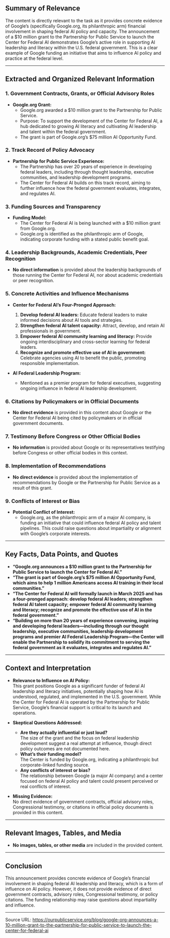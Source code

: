 ## Summary of Relevance

The content is directly relevant to the task as it provides concrete evidence of Google’s (specifically Google.org, its philanthropic arm) financial involvement in shaping federal AI policy and capacity. The announcement of a $10 million grant to the Partnership for Public Service to launch the Center for Federal AI demonstrates Google’s active role in supporting AI leadership and literacy within the U.S. federal government. This is a clear example of Google funding an initiative that aims to influence AI policy and practice at the federal level.

---

## Extracted and Organized Relevant Information

### 1. Government Contracts, Grants, or Official Advisory Roles

- **Google.org Grant:**  
  - Google.org awarded a $10 million grant to the Partnership for Public Service.
  - Purpose: To support the development of the Center for Federal AI, a hub dedicated to growing AI literacy and cultivating AI leadership and talent within the federal government.
  - The grant is part of Google.org’s $75 million AI Opportunity Fund.

### 2. Track Record of Policy Advocacy

- **Partnership for Public Service Experience:**  
  - The Partnership has over 20 years of experience in developing federal leaders, including through thought leadership, executive communities, and leadership development programs.
  - The Center for Federal AI builds on this track record, aiming to further influence how the federal government evaluates, integrates, and regulates AI.

### 3. Funding Sources and Transparency

- **Funding Model:**  
  - The Center for Federal AI is being launched with a $10 million grant from Google.org.
  - Google.org is identified as the philanthropic arm of Google, indicating corporate funding with a stated public benefit goal.

### 4. Leadership Backgrounds, Academic Credentials, Peer Recognition

- **No direct information** is provided about the leadership backgrounds of those running the Center for Federal AI, nor about academic credentials or peer recognition.

### 5. Concrete Activities and Influence Mechanisms

- **Center for Federal AI’s Four-Pronged Approach:**
  1. **Develop federal AI leaders:** Educate federal leaders to make informed decisions about AI tools and strategies.
  2. **Strengthen federal AI talent capacity:** Attract, develop, and retain AI professionals in government.
  3. **Empower federal AI community learning and literacy:** Provide ongoing interdisciplinary and cross-sector learning for federal leaders.
  4. **Recognize and promote effective use of AI in government:** Celebrate agencies using AI to benefit the public, promoting responsible implementation.

- **AI Federal Leadership Program:**  
  - Mentioned as a premier program for federal executives, suggesting ongoing influence in federal AI leadership development.

### 6. Citations by Policymakers or in Official Documents

- **No direct evidence** is provided in this content about Google or the Center for Federal AI being cited by policymakers or in official government documents.

### 7. Testimony Before Congress or Other Official Bodies

- **No information** is provided about Google or its representatives testifying before Congress or other official bodies in this context.

### 8. Implementation of Recommendations

- **No direct evidence** is provided about the implementation of recommendations by Google or the Partnership for Public Service as a result of this grant.

### 9. Conflicts of Interest or Bias

- **Potential Conflict of Interest:**  
  - Google.org, as the philanthropic arm of a major AI company, is funding an initiative that could influence federal AI policy and talent pipelines. This could raise questions about impartiality or alignment with Google’s corporate interests.

---

## Key Facts, Data Points, and Quotes

- **“Google.org announces a $10 million grant to the Partnership for Public Service to launch the Center for Federal AI.”**
- **“The grant is part of Google.org’s $75 million AI Opportunity Fund, which aims to help 1 million Americans access AI training in their local communities.”**
- **“The Center for Federal AI will formally launch in March 2025 and has a four-pronged approach: develop federal AI leaders; strengthen federal AI talent capacity; empower federal AI community learning and literacy; recognize and promote the effective use of AI in the federal government.”**
- **“Building on more than 20 years of experience convening, inspiring and developing federal leaders—including through our thought leadership, executive communities, leadership development programs and premier AI Federal Leadership Program—the Center will enable the Partnership to solidify its commitment to serving the federal government as it evaluates, integrates and regulates AI.”**

---

## Context and Interpretation

- **Relevance to Influence on AI Policy:**  
  This grant positions Google as a significant funder of federal AI leadership and literacy initiatives, potentially shaping how AI is understood, regulated, and implemented in the U.S. government. While the Center for Federal AI is operated by the Partnership for Public Service, Google’s financial support is critical to its launch and operations.

- **Skeptical Questions Addressed:**
  - **Are they actually influential or just loud?**  
    The size of the grant and the focus on federal leadership development suggest a real attempt at influence, though direct policy outcomes are not documented here.
  - **What’s their funding model?**  
    The Center is funded by Google.org, indicating a philanthropic but corporate-linked funding source.
  - **Any conflicts of interest or bias?**  
    The relationship between Google (a major AI company) and a center focused on federal AI policy and talent could present perceived or real conflicts of interest.

- **Missing Evidence:**  
  No direct evidence of government contracts, official advisory roles, Congressional testimony, or citations in official policy documents is provided in this content.

---

## Relevant Images, Tables, and Media

- **No images, tables, or other media** are included in the provided content.

---

## Conclusion

This announcement provides concrete evidence of Google’s financial involvement in shaping federal AI leadership and literacy, which is a form of influence on AI policy. However, it does not provide evidence of direct government contracts, advisory roles, Congressional testimony, or policy citations. The funding relationship may raise questions about impartiality and influence.

---

Source URL: https://ourpublicservice.org/blog/google-org-announces-a-10-million-grant-to-the-partnership-for-public-service-to-launch-the-center-for-federal-ai